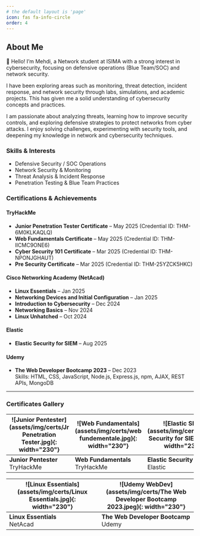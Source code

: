 ```yaml
---
# the default layout is 'page'
icon: fas fa-info-circle
order: 4
---
```


<!-- > Add Markdown syntax content to file `_tabs/about.md`{: .filepath } and it will show up on this page. -->
<!-- {: .prompt-tip } -->
## About Me

👋 Hello! I’m Mehdi, a Network student at ISIMA with a strong interest in cybersecurity, focusing on defensive operations (Blue Team/SOC) and network security.

I have been exploring areas such as monitoring, threat detection, incident response, and network security through labs, simulations, and academic projects. This has given me a solid understanding of cybersecurity concepts and practices.

I am passionate about analyzing threats, learning how to improve security controls, and exploring defensive strategies to protect networks from cyber attacks. I enjoy solving challenges, experimenting with security tools, and deepening my knowledge in network and cybersecurity techniques.

### Skills & Interests

- Defensive Security / SOC Operations 
- Network Security & Monitoring  
- Threat Analysis & Incident Response 
- Penetration Testing & Blue Team Practices 

### Certifications & Achievements

#### TryHackMe
- **Junior Penetration Tester Certificate** – May 2025 (Credential ID: THM-6M0KLKAQLQ)  
- **Web Fundamentals Certificate** – May 2025 (Credential ID: THM-IICMC9ONE6)  
- **Cyber Security 101 Certificate** – Mar 2025 (Credential ID: THM-NPONJGHAUT)  
- **Pre Security Certificate** – Mar 2025 (Credential ID: THM-25YZCK5HKC)  

#### Cisco Networking Academy (NetAcad)
- **Linux Essentials** – Jan 2025  
- **Networking Devices and Initial Configuration** – Jan 2025  
- **Introduction to Cybersecurity** – Dec 2024  
- **Networking Basics** – Nov 2024  
- **Linux Unhatched** – Oct 2024  

#### Elastic
- **Elastic Security for SIEM** – Aug 2025  

#### Udemy
- **The Web Developer Bootcamp 2023** – Dec 2023  
  Skills: HTML, CSS, JavaScript, Node.js, Express.js, npm, AJAX, REST APIs, MongoDB  

---

### Certificates Gallery

| ![Junior Pentester](assets/img/certs/Jr Penetration Tester.jpg){: width="230"} | ![Web Fundamentals](assets/img/certs/web fundementale.jpg){: width="230"} | ![Elastic SIEM](assets/img/certs/Elastic Security for SIEM.jpeg){: width="230"} |
| --- | --- | --- |
| **Junior Pentester**  <br> TryHackMe | **Web Fundamentals**  <br> TryHackMe | **Elastic Security for SIEM** <br> Elastic |

| ![Linux Essentials](assets/img/certs/Linux Essentials.jpg){: width="230"} | ![Udemy WebDev](assets/img/certs/The Web Developer Bootcamp 2023.jpeg){: width="230"} | 
| --- | --- |
| **Linux Essentials**  <br> NetAcad | **The Web Developer Bootcamp**  <br> Udemy |
